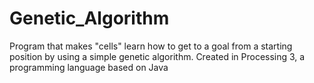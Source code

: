 # Genetic_Algorithm
Program that makes "cells" learn how to get to a goal from a starting position by using a simple genetic algorithm. Created in Processing 3, a programming language based on Java

